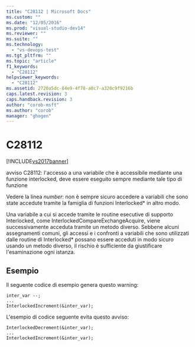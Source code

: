 ```yaml
---
title: "C28112 | Microsoft Docs"
ms.custom: ""
ms.date: "12/05/2016"
ms.prod: "visual-studio-dev14"
ms.reviewer: ""
ms.suite: ""
ms.technology: 
  - "vs-devops-test"
ms.tgt_pltfrm: ""
ms.topic: "article"
f1_keywords: 
  - "C28112"
helpviewer_keywords: 
  - "C28112"
ms.assetid: 2720a5dc-84e9-4f78-a8c7-a320c9f9216b
caps.latest.revision: 3
caps.handback.revision: 3
author: "corob-msft"
ms.author: "corob"
manager: "ghogen"
---
```

# C28112
[!INCLUDE[vs2017banner](../code-quality/includes/vs2017banner.md)]

avviso C28112: l'accesso a una variabile che è accessibile mediante una funzione interlocked, deve essere eseguito sempre mediante tale tipo di funzione  
  
 Vedere la linea *number*: non è sempre sicuro accedere a variabili che sono state accedute tramite la famiglia di funzioni Interlocked\* in altro modo.  
  
 Una variabile a cui si accede tramite le routine esecutive di supporto Interlocked, come InterlockedCompareExchangeAcquire, viene successivamente acceduta tramite un metodo diverso. Sebbene alcuni assegnamenti comuni, gli accessi e i confronti a variabili che sono utilizzati dalle routine di Interlocked\* possano essere acceduti in modo sicuro usando un metodo diverso, il rischio è sufficiente da giustificare l'esaminazione ogni istanza.  
  
## Esempio  
 Il seguente codice di esempio genera questo warning:  
  
```  
inter_var --;  
...  
InterlockedIncrement(&inter_var);  
```  
  
 L'esempio di codice seguente evita questo avviso:  
  
```  
InterlockedDecrement(&inter_var);  
...  
InterlockedIncrement(&inter_var);  
```